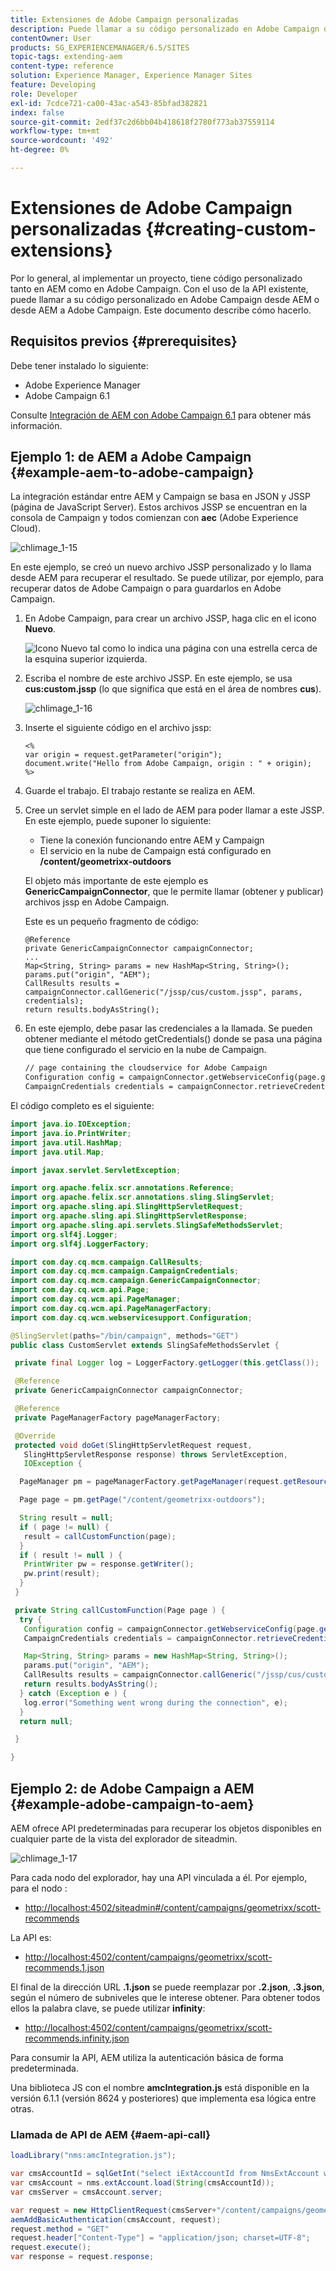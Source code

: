 ```yaml
---
title: Extensiones de Adobe Campaign personalizadas
description: Puede llamar a su código personalizado en Adobe Campaign desde AEM o desde AEM a Adobe Campaign.
contentOwner: User
products: SG_EXPERIENCEMANAGER/6.5/SITES
topic-tags: extending-aem
content-type: reference
solution: Experience Manager, Experience Manager Sites
feature: Developing
role: Developer
exl-id: 7cdce721-ca00-43ac-a543-85bfad382821
index: false
source-git-commit: 2edf37c2d6bb04b418618f2780f773ab37559114
workflow-type: tm+mt
source-wordcount: '492'
ht-degree: 0%

---
```



# Extensiones de Adobe Campaign personalizadas {#creating-custom-extensions}

Por lo general, al implementar un proyecto, tiene código personalizado tanto en AEM como en Adobe Campaign. Con el uso de la API existente, puede llamar a su código personalizado en Adobe Campaign desde AEM o desde AEM a Adobe Campaign. Este documento describe cómo hacerlo.

## Requisitos previos {#prerequisites}

Debe tener instalado lo siguiente:

* Adobe Experience Manager
* Adobe Campaign 6.1

Consulte [Integración de AEM con Adobe Campaign 6.1](/help/sites-administering/campaignonpremise.md) para obtener más información.

## Ejemplo 1: de AEM a Adobe Campaign {#example-aem-to-adobe-campaign}

La integración estándar entre AEM y Campaign se basa en JSON y JSSP (página de JavaScript Server). Estos archivos JSSP se encuentran en la consola de Campaign y todos comienzan con **aec** (Adobe Experience Cloud).

![chlimage_1-15](assets/chlimage_1-15a.png)

En este ejemplo, se creó un nuevo archivo JSSP personalizado y lo llama desde AEM para recuperar el resultado. Se puede utilizar, por ejemplo, para recuperar datos de Adobe Campaign o para guardarlos en Adobe Campaign.

1. En Adobe Campaign, para crear un archivo JSSP, haga clic en el icono **Nuevo**.

   ![Icono Nuevo tal como lo indica una página con una estrella cerca de la esquina superior izquierda.](do-not-localize/chlimage_1-4a.png)

1. Escriba el nombre de este archivo JSSP. En este ejemplo, se usa **cus:custom.jssp** (lo que significa que está en el área de nombres **cus**).

   ![chlimage_1-16](assets/chlimage_1-16a.png)

1. Inserte el siguiente código en el archivo jssp:

   ```
   <%
   var origin = request.getParameter("origin");
   document.write("Hello from Adobe Campaign, origin : " + origin);
   %>
   ```

1. Guarde el trabajo. El trabajo restante se realiza en AEM.
1. Cree un servlet simple en el lado de AEM para poder llamar a este JSSP. En este ejemplo, puede suponer lo siguiente:

   * Tiene la conexión funcionando entre AEM y Campaign
   * El servicio en la nube de Campaign está configurado en **/content/geometrixx-outdoors**

   El objeto más importante de este ejemplo es **GenericCampaignConnector**, que le permite llamar (obtener y publicar) archivos jssp en Adobe Campaign.

   Este es un pequeño fragmento de código:

   ```
   @Reference
   private GenericCampaignConnector campaignConnector;
   ...
   Map<String, String> params = new HashMap<String, String>();
   params.put("origin", "AEM");
   CallResults results = campaignConnector.callGeneric("/jssp/cus/custom.jssp", params, credentials);
   return results.bodyAsString();
   ```

1. En este ejemplo, debe pasar las credenciales a la llamada. Se pueden obtener mediante el método getCredentials() donde se pasa una página que tiene configurado el servicio en la nube de Campaign.

   ```xml
   // page containing the cloudservice for Adobe Campaign
   Configuration config = campaignConnector.getWebserviceConfig(page.getContentResource().getParent());
   CampaignCredentials credentials = campaignConnector.retrieveCredentials(config);
   ```

El código completo es el siguiente:

```java
import java.io.IOException;
import java.io.PrintWriter;
import java.util.HashMap;
import java.util.Map;

import javax.servlet.ServletException;

import org.apache.felix.scr.annotations.Reference;
import org.apache.felix.scr.annotations.sling.SlingServlet;
import org.apache.sling.api.SlingHttpServletRequest;
import org.apache.sling.api.SlingHttpServletResponse;
import org.apache.sling.api.servlets.SlingSafeMethodsServlet;
import org.slf4j.Logger;
import org.slf4j.LoggerFactory;

import com.day.cq.mcm.campaign.CallResults;
import com.day.cq.mcm.campaign.CampaignCredentials;
import com.day.cq.mcm.campaign.GenericCampaignConnector;
import com.day.cq.wcm.api.Page;
import com.day.cq.wcm.api.PageManager;
import com.day.cq.wcm.api.PageManagerFactory;
import com.day.cq.wcm.webservicesupport.Configuration;

@SlingServlet(paths="/bin/campaign", methods="GET")
public class CustomServlet extends SlingSafeMethodsServlet {

 private final Logger log = LoggerFactory.getLogger(this.getClass());

 @Reference
 private GenericCampaignConnector campaignConnector;

 @Reference
 private PageManagerFactory pageManagerFactory;

 @Override
 protected void doGet(SlingHttpServletRequest request,
   SlingHttpServletResponse response) throws ServletException,
   IOException {

  PageManager pm = pageManagerFactory.getPageManager(request.getResourceResolver());

  Page page = pm.getPage("/content/geometrixx-outdoors");

  String result = null;
  if ( page != null) {
   result = callCustomFunction(page);
  }
  if ( result != null ) {
   PrintWriter pw = response.getWriter();
   pw.print(result);
  }
 }

 private String callCustomFunction(Page page ) {
  try {
   Configuration config = campaignConnector.getWebserviceConfig(page.getContentResource().getParent());
   CampaignCredentials credentials = campaignConnector.retrieveCredentials(config);

   Map<String, String> params = new HashMap<String, String>();
   params.put("origin", "AEM");
   CallResults results = campaignConnector.callGeneric("/jssp/cus/custom.jssp", params, credentials);
   return results.bodyAsString();
  } catch (Exception e ) {
   log.error("Something went wrong during the connection", e);
  }
  return null;

 }

}
```

## Ejemplo 2: de Adobe Campaign a AEM {#example-adobe-campaign-to-aem}

AEM ofrece API predeterminadas para recuperar los objetos disponibles en cualquier parte de la vista del explorador de siteadmin.

![chlimage_1-17](assets/chlimage_1-17a.png)

Para cada nodo del explorador, hay una API vinculada a él. Por ejemplo, para el nodo :

* [http://localhost:4502/siteadmin#/content/campaigns/geometrixx/scott-recommends](http://localhost:4502/siteadmin#/content/campaigns/geometrixx/scott-recommends)

La API es:

* [http://localhost:4502/content/campaigns/geometrixx/scott-recommends.1.json](http://localhost:4502/content/campaigns/geometrixx/scott-recommends.2.json)

El final de la dirección URL **.1.json** se puede reemplazar por **.2.json**, **.3.json**, según el número de subniveles que le interese obtener. Para obtener todos ellos la palabra clave, se puede utilizar **infinity**:

* [http://localhost:4502/content/campaigns/geometrixx/scott-recommends.infinity.json](http://localhost:4502/content/campaigns/geometrixx/scott-recommends.2.json)

Para consumir la API, AEM utiliza la autenticación básica de forma predeterminada.

Una biblioteca JS con el nombre **amcIntegration.js** está disponible en la versión 6.1.1 (versión 8624 y posteriores) que implementa esa lógica entre otras.

### Llamada de API de AEM {#aem-api-call}

```java
loadLibrary("nms:amcIntegration.js");

var cmsAccountId = sqlGetInt("select iExtAccountId from NmsExtAccount where sName=$(sz)","aemInstance")
var cmsAccount = nms.extAccount.load(String(cmsAccountId));
var cmsServer = cmsAccount.server;

var request = new HttpClientRequest(cmsServer+"/content/campaigns/geometrixx.infinity.json")
aemAddBasicAuthentication(cmsAccount, request);
request.method = "GET"
request.header["Content-Type"] = "application/json; charset=UTF-8";
request.execute();
var response = request.response;
```
